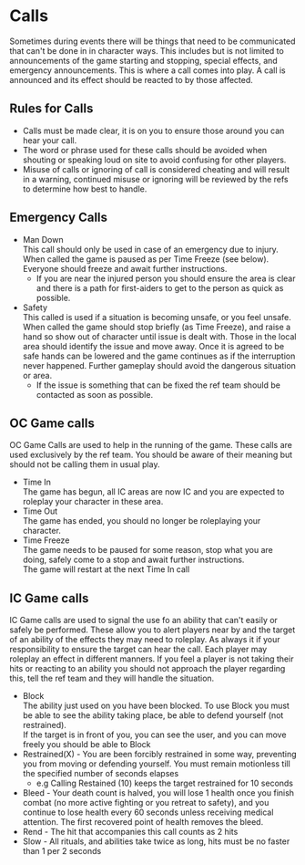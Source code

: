 # Calls

Sometimes during events there will be things that need to be communicated that can't be done in in character ways. This includes but is not limited to announcements of the game starting and stopping, special effects, and emergency announcements. This is where a call comes into play. A call is announced and its effect should be reacted to by those affected. 

## Rules for Calls
- Calls must be made clear, it is on you to ensure those around you can hear your call.
- The word or phrase used for these calls should be avoided when shouting or speaking loud on site to avoid confusing for other players.
- Misuse of calls or ignoring of call is considered cheating and will result in a warning, continued misuse or ignoring will be reviewed by the refs to determine how best to handle.

## Emergency Calls
- Man Down  
  This call should only be used in case of an emergency due to injury.
  When called the game is paused as per Time Freeze (see below). Everyone should freeze and await further instructions.
	- If you are near the injured person you should ensure the area is clear and there is a path for first-aiders to get to the person as quick as possible.
- Safety  
  This called is used if a situation is becoming unsafe, or you feel unsafe.
  When called the game should stop briefly (as Time Freeze), and raise a hand so show out of character until issue is dealt with. Those in the local area should identify the issue and move away. Once it is agreed to be safe hands can be lowered and the game continues as if the interruption never happened. Further gameplay should avoid the dangerous situation or area.
  - If the issue is something that can be fixed the ref team should be contacted as soon as possible.

    
## OC Game calls
OC Game Calls are used to help in the running of the game. These calls are used exclusively by the ref team. You should be aware of their meaning but should not be calling them in usual play.
- Time In  
  The game has begun, all IC areas are now IC and you are expected to roleplay your character in these area.
- Time Out  
  The game has ended, you should no longer be roleplaying your character.
- Time Freeze  
  The game needs to be paused for some reason, stop what you are doing, safely come to a stop and await further instructions.  
	The game will restart at the next Time In call


## IC Game calls
IC Game calls are used to signal the use fo an ability that can't easily or safely be performed. These allow you to alert players near by and the target of an ability of the effects they may need to roleplay. As always it if your responsibility to ensure the target can hear the call. Each player may roleplay an effect in different manners. If you feel a player is not taking their hits or reacting to an ability you should not approach the player regarding this, tell the ref team and they will handle the situation.
- Block  
  The ability just used on you have been blocked. To use Block you must be able to see the ability taking place, be able to defend yourself (not restrained).  
  If the target is in front of you, you can see the user, and you can move freely you should be able to Block
- Restrained(X) - You are been forcibly restrained in some way, preventing you from moving or defending yourself. You must remain motionless till the specified number of seconds elapses
	- e.g Calling Restained (10) keeps the target restrained for 10 seconds
- Bleed - Your death count is halved, you will lose 1 health once you finish combat (no more active fighting or you retreat to safety), and you continue to lose health every 60 seconds unless receiving medical attention. The first recovered point of health removes the bleed.
- Rend - The hit that accompanies this call counts as 2 hits
- Slow - All rituals, and abilities take twice as long, hits must be no faster than 1 per 2 seconds
